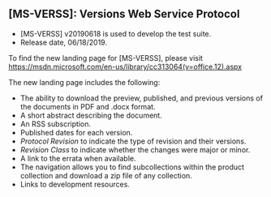 ## [MS-VERSS]: Versions Web Service Protocol
- [MS-VERSS] v20190618 is used to develop the test suite.
- Release date, 06/18/2019.

To find the new landing page for [MS-VERSS], please visit https://msdn.microsoft.com/en-us/library/cc313064(v=office.12).aspx

The new landing page includes the following:
- The ability to download the preview, published, and previous versions of the documents in PDF and .docx format.
- A short abstract describing the document.
- An RSS subscription.
- Published dates for each version.
- *Protocol Revision* to indicate the type of revision and their versions.
- *Revision Class* to indicate whether the changes were major or minor.
- A link to the errata when available.
- The navigation allows you to find subcollections within the product collection and download a zip file of any collection.
- Links to development resources.